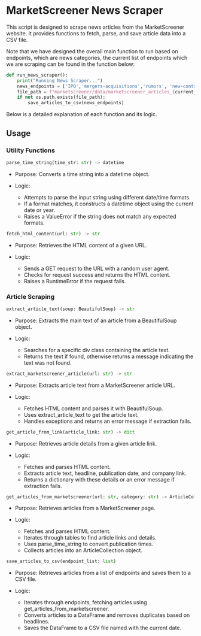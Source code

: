 # MarketScreener News Scraper

This script is designed to scrape news articles from the MarketScreener website. It provides functions to fetch, parse, and save article data into a CSV file.

Note that we have designed the overall main function to run based on endpoints, which are news categories, the current list of endpoints which we are scraping can be found in the function below:

```python
def run_news_scraper():
    print("Running News Scraper...")
    news_endpoints = ['IPO','mergers-acquisitions','rumors', 'new-contracts','appointments','share-buybacks','call-transcripts']
    file_path = f"marketscreener/data/marketscreener_articles_{current_date}.csv"# Replace with actual file path
    if not os.path.exists(file_path):
		save_articles_to_csv(news_endpoints)
```

Below is a detailed explanation of each function and its logic.

## Usage

### Utility Functions

```python
parse_time_string(time_str: str) -> datetime
```

* Purpose: Converts a time string into a datetime object.
* Logic:

  * Attempts to parse the input string using different date/time formats.
  * If a format matches, it constructs a datetime object using the current date or year.
  * Raises a ValueError if the string does not match any expected formats.

```python
fetch_html_content(url: str) -> str
```

* Purpose: Retrieves the HTML content of a given URL.
* Logic:

  * Sends a GET request to the URL with a random user agent.
  * Checks for request success and returns the HTML content.
  * Raises a RuntimeError if the request fails.

### Article Scraping

```python
extract_article_text(soup: BeautifulSoup) -> str
```

* Purpose: Extracts the main text of an article from a BeautifulSoup object.
* Logic:

  * Searches for a specific div class containing the article text.
  * Returns the text if found, otherwise returns a message indicating the text was not found.

```python
extract_marketscreener_article(url: str) -> str
```

* Purpose: Extracts article text from a MarketScreener article URL.
* Logic:

  * Fetches HTML content and parses it with BeautifulSoup.
  * Uses extract_article_text to get the article text.
  * Handles exceptions and returns an error message if extraction fails.

```python
get_article_from_link(article_link: str) -> dict
```

* Purpose: Retrieves article details from a given article link.
* Logic:

  * Fetches and parses HTML content.
  * Extracts article text, headline, publication date, and company link.
  * Returns a dictionary with these details or an error message if extraction fails.

```python
get_articles_from_marketscreener(url: str, category: str) -> ArticleCollection
```

* Purpose: Retrieves articles from a MarketScreener page.
* Logic:

  * Fetches and parses HTML content.
  * Iterates through tables to find article links and details.
  * Uses parse_time_string to convert publication times.
  * Collects articles into an ArticleCollection object.

```python
save_articles_to_csv(endpoint_list: list)
```

* Purpose: Retrieves articles from a list of endpoints and saves them to a CSV file.
* Logic:

  * Iterates through endpoints, fetching articles using get_articles_from_marketscreener.
  * Converts articles to a DataFrame and removes duplicates based on headlines.
  * Saves the DataFrame to a CSV file named with the current date.
